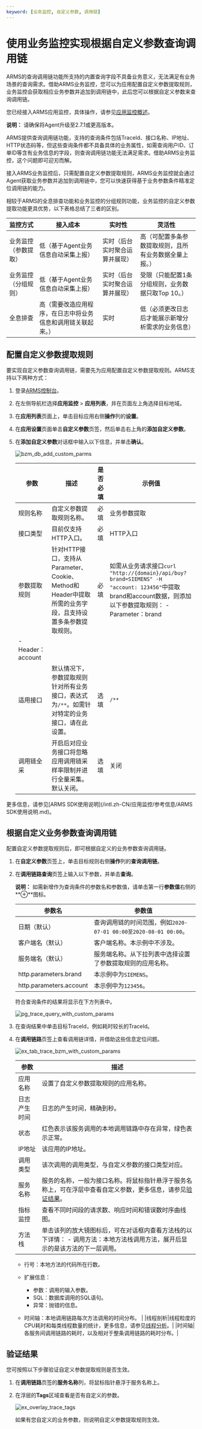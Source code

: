 ```yaml
---
keyword: [业务监控, 自定义参数, 调用链]
---
```


# 使用业务监控实现根据自定义参数查询调用链

ARMS的查询调用链功能所支持的内置查询字段不具备业务意义，无法满足有业务场景的查询需求。借助ARMS业务监控，您可以为应用配置自定义参数提取规则，业务监控会获取相应业务参数并追加到调用链中，此后您可以根据自定义参数来查询调用链。

您已经接入ARMS应用监控，具体操作，请参见[应用监控概述](/intl.zh-CN/应用监控/应用监控概述.md)。

**说明：** 请确保将Agent升级至2.7.1或更高版本。

ARMS提供查询调用链功能，支持的查询条件包括TraceId、接口名称、IP地址、HTTP状态码等，但这些查询条件都不具备具体的业务属性，如需查询用户ID、订单ID等含有业务信息的字段，则查询调用链功能无法满足需求。借助ARMS业务监控，这个问题即可迎刃而解。

接入ARMS业务监控后，只需配置自定义参数提取规则，ARMS业务监控就会通过Agent获取业务参数并追加到调用链中，您可以快速获得基于业务参数条件精准定位调用链的能力。

相较于ARMS的全息排查功能和业务监控的分组规则功能，业务监控的自定义参数提取功能更具优势，以下表格总结了三者的区别。

|监控方式|接入成本|实时性|灵活性|
|----|----|---|---|
|业务监控（参数提取）|低（基于Agent业务信息自动采集上报）|实时（后台实时聚合运算并展现）|高（可配置多条参数提取规则，且所有业务数据全量上报。）|
|业务监控（分组规则）|低（基于Agent业务信息自动采集上报）|实时（后台实时聚合运算并展现）|受限（只能配置1条分组规则，业务数据只取Top 10。）|
|全息排查|高（需要改造应用程序，在日志中将业务信息和调用链关联起来。）|实时|低（必须更改日志后才能展示新增分析需求的业务信息）|

## 配置自定义参数提取规则

要实现自定义参数查询调用链，需要先为应用配置自定义参数提取规则。ARMS支持以下两种方式：



1.  登录[ARMS控制台](https://arms-ap-southeast-1.console.aliyun.com/#/home)。

2.  在左侧导航栏选择**应用监控** \> **应用列表**，并在页面左上角选择目标地域。

3.  在**应用列表**页面上，单击目标应用右侧**操作**列的**设置**。

4.  在**应用设置**页面单击**自定义参数**页签，然后单击右上角的**添加自定义参数**。

5.  在**添加自定义参数**对话框中输入以下信息，并单击**确认**。

    ![bzm_db_add_custom_parms](https://static-aliyun-doc.oss-accelerate.aliyuncs.com/assets/img/zh-CN/1167197951/p137041.png)

    |参数|描述|是否必填|示例值|
    |--|--|----|---|
    |规则名称|自定义参数提取规则名称。|必填|业务参数提取|
    |接口类型|目前仅支持HTTP入口。|必填|HTTP入口|
    |参数提取规则|针对HTTP接口，支持从Parameter、Cookie、Method和Header中提取所需的业务字段，且支持设置多条参数提取规则。|必填|如需从业务请求接口`curl "http://{domain}/api/buy?brand=SIEMENS" -H "account: 123456"`中提取brand和account数据，则添加以下参数提取规则：     -   Parameter：brand
    -   Header：account |
    |适用接口|默认情况下，参数提取规则针对所有业务接口，表达式为`/**`。如需针对特定的业务接口，请在此设置。|选填|`/**`|
    |调用链全采|开启后对应业务接口将忽略应用调用链采样率限制并进行全量采集。默认关闭。|选填|关闭|


更多信息，请参见[ARMS SDK使用说明](/intl.zh-CN/应用监控/参考信息/ARMS SDK使用说明.md)。

## 根据自定义业务参数查询调用链

配置自定义参数提取规则后，即可根据自定义的业务参数查询调用链。

1.  在**自定义参数**页签上，单击目标规则右侧**操作**列的**查询调用链**。

2.  在**调用链路查询**页签上输入以下参数，并单击**查询**。

    **说明：** 如需新增作为查询条件的参数名和参数值，请单击第一行**参数值**右侧的**⊕**图标。

    |参数名|参数值|
    |---|---|
    |日期（默认）|查询调用链的时间范围，例如`2020-07-01 00:00至2020-08-01 00:00`。|
    |客户端名（默认）|客户端名称。本示例中不涉及。|
    |服务端名（默认）|服务端名称。从下拉列表中选择设置了参数提取规则的应用名称。|
    |http.parameters.brand|本示例中为`SIEMENS`。|
    |http.parameters.account|本示例中为`123456`。|

    符合查询条件的结果将显示在下方列表中。

    ![pg_trace_query_with_custom_params](https://static-aliyun-doc.oss-accelerate.aliyuncs.com/assets/img/zh-CN/1167197951/p137270.png)

3.  在查询结果中单击目标TraceId，例如耗时较长的TraceId。

4.  在**调用链路**页签上查看调用链详情，并借助这些信息定位问题。

    ![ex_tab_trace_bzm_with_custom_params](https://static-aliyun-doc.oss-accelerate.aliyuncs.com/assets/img/zh-CN/5916083161/p137314.png)

    |参数|描述|
    |--|--|
    |应用名称|设置了自定义参数提取规则的应用名称。|
    |日志产生时间|日志的产生时间，精确到秒。|
    |状态|红色表示该服务调用的本地调用链路中存在异常，绿色表示正常。|
    |IP地址|该应用的IP地址。|
    |调用类型|该次调用的调用类型，与自定义参数的接口类型对应。|
    |服务名称|服务的名称，一般为接口名称。将鼠标指针悬浮于服务名称上，可在浮层中查看自定义参数，更多信息，请参见[验证结果](#section_6th_80h_mjz)。|
    |指标监控|查看不同时间段的请求数、响应时间和错误数时序曲线图。|
    |方法栈|单击该列的放大镜图标后，可在对话框内查看方法栈的以下详情：    -   调用方法：本地方法栈调用方法，展开后显示的是该方法的下一层调用。
    -   行号：本地方法的代码所在行数。
    -   扩展信息：

        -   参数：调用的输入参数。
        -   SQL：数据库调用的SQL语句。
        -   异常：抛错的信息。
    -   时间轴：本地调用链路每次方法调用的时间分布。 |
    |线程剖析|线程粒度的CPU耗时和每类线程数量的统计，更多信息，请参见[线程分析](/intl.zh-CN/应用监控/控制台功能/应用诊断/线程分析.md)。|
    |时间轴|各服务间调用链路的耗时，以及相对于整条调用链路的耗时分布。|


## 验证结果

您可按照以下步骤验证自定义参数提取规则是否生效。

1.  在**调用链路**页签的**服务名称**列，将鼠标指针悬浮于服务名称上。

2.  在浮层的**Tags**区域查看是否有自定义的参数。

    ![ex_overlay_trace_tags](https://static-aliyun-doc.oss-accelerate.aliyuncs.com/assets/img/zh-CN/5916083161/p137589.png)

    如果有您自定义的业务参数，则说明自定义参数提取规则生效。


